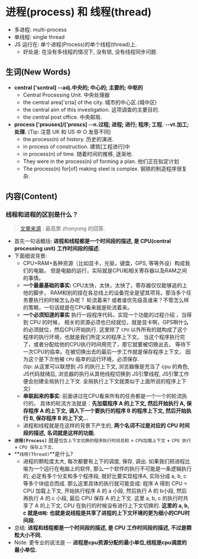# 进程(process) 和 线程(thread)

- 多进程: multi-process
- 单线程: single thread 
- JS 运行在: 单个进程(Process)的单个线程(thread)上.
    + 好处是: 在没有多线程的情况下, 没有锁, 没有线程同步问题. 


## 生词(New Words)
- **central ['sɛntrəl] --adj.中央的; 中心的; 主要的; 中枢的**
    + Central Processing Unit. 中央处理器
    + the central area['ɛrɪə] of the city. 城市的中心区.(城中区)
    + the central aim of this investigation. 这项调查的主要目的.
    + the central post office. 中央邮局.
- **process ['prəʊses]/['prɑsɛs] --n.过程; 进程; 进行; 程序; 工程.**
  **--vt.加工; 处理.** (Tip: 注意 UK 和 US 中 O 发音不同)
    + the process(n) of history. 历史的演进.
    + in process of construction. 建筑[工程进行]中 
    + in process(n) of time. 随着时间的推移, 逐渐地.
    + They were in the process(n) of forming a plan. 他们正在拟定计划
    + The process(n) for[of] making steel is complex. 钢铁的制造程序很复杂.


## 内容(Content)
### 线程和进程的区别是什么？
> [文章来源](https://www.zhihu.com/question/25532384) : 最高票 zhonyong 的回答.
- 首先一句话概括: **进程和线程都是一个时间段的描述, 是 CPU(central processing unit)**
  **工作时间段的描述.**
- 下面细说背景:
    + CPU+RAM+各种资源（比如显卡，光驱，键盘，GPS, 等等外设）构成我们的电脑，
      但是电脑的运行，实际就是CPU和相关寄存器以及RAM之间的事情。
    + **一个最最基础的事实:** CPU太快，太快，太快了，寄存器仅仅能够追的上他的脚步，
      RAM和别的挂在各总线上的设备完全是望其项背。那当多个任务要执行的时候怎么办呢？
      轮流着来? 或者谁优先级高谁来？不管怎么样的策略，一句话就是在CPU看来就是轮流着来。
    + **一个必须知道的事实** 执行一段程序代码，实现一个功能的过程介绍 ，当得到 CPU 的时候，
      相关的资源必须也已经就位，就是显卡啊，GPS啊什么的必须就位，然后CPU开始执行. 
      这里除了 `CPU` 以外所有的就构成了这个程序的执行环境，也就是我们所定义的程序上下文。
      当这个程序执行完了，或者分配给他的CPU执行时间用完了，那它就要被切换出去，
      等待下一次CPU的临幸。在被切换出去的最后一步工作就是保存程序上下文，
      因为这个是下次他被 `CPU` 临幸的运行环境，必须保存.  
      (tip: 从这里可以联想到 JS 的执行上下文, 浏览器像是充当了 cpu 的角色, JS代码就绪后,
      浏览器的执行从其他线程切换到 JS引擎线程, JS引擎工作便会创建全局执行上下文. 
      全局执行上下文就类似于上面所说的程序上下文)
    + **串联起来的事实**: 前面讲过在CPU看来所有的任务都是一个一个的轮流执行的，
      具体的轮流方法就是：**先加载程序 A 的上下文, 然后开始执行 A, 保存程序 A 的上下文,**
      **调入下一个要执行的程序 B 的程序上下文, 然后开始执行 B, 保存程序 B 的上下文...**
    + 进程和线程就是在这样的背景下产生的, **两个名词不过是对应的 CPU 时间段的描述,**
      **名词就是这样的功能.**
- **`进程(Process)`** 就是`包含上下文切换的程序执行时间总和` = `CPU加载上下文` + 
  `CPU 执行` + `CPU 保存上下文`.
- **`线程(Thread)`**是什么?
    + 进程的颗粒度太大, 每次都要有上下的调度, 保存, 调出. 
      如果我们把进程比喻为一个运行在电脑上的软件, 那么一个软件的执行不可能是一条逻辑执行的,
      必定有多个分支和多个程序段, 就好比要实现程序A, 实际分成 a, b, c 等多个块组合而成.
      那么这里具体的执行就可能变成: 程序 A 得到 CPU  = CPU 加载上下文,
      开始执行程序 A 的 a 小段, 然后执行 A 的 b小段, 然后再执行 A 的 c 小段,
      最后 CPU 保存 A 的上下文.  这里 a, b, c 的执行时共享了 A 的上下文,
      CPU 在执行的时候没有进行上下文切换的. 
      **这里的 a, b, c 就是`线程`: 也就是说线程是共享了进程的上下文环境的更为细小的CPU时间段.**
 - 总结: **进程和线程都是一个时间段的描述, 是 CPU 工作时间段的描述, 不过是颗粒大小不同.**      
 - Note: 更专业的说法是 -- **进程是cpu资源分配的最小单位,线程是cpu调度的最小单位.**
